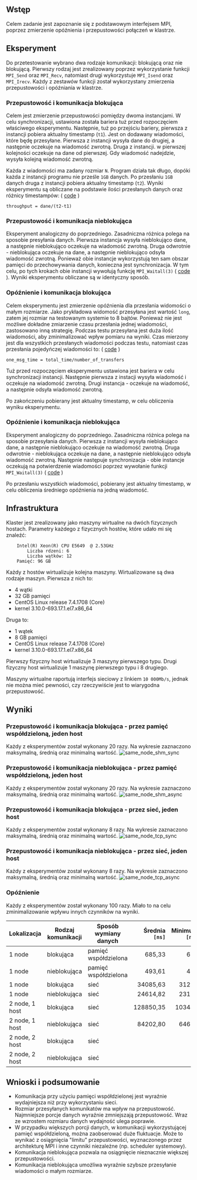Wstęp
---

Celem zadanie jest zapoznanie się z podstawowym interfejsem MPI, poprzez zmierzenie opóźnienia i przepustowości połączeń w klastrze.

Eksperyment
---

Do przetestowanie wybrano dwa rodzaje komunikacji: blokującą oraz nie blokującą.
Pierwszy rodzaj jest zrealizowany poprzez wykorzystanie funkcji `MPI_Send` oraz `MPI_Recv`, natomiast drugi wykorzystuje `MPI_Isend` oraz `MPI_Irecv`.
Każdy z zestawów funkcji został wykorzystany zmierzenia przepustowości i opóźniania w klastrze.

### Przepustowość i komunikacja blokująca

Celem jest zmierzenie przepustowości pomiędzy dwoma instancjami.
W celu synchronizacji, ustawiona została bariera tuż przed rozpoczęciem właściwego eksperymentu.
Następnie, tuż po przejściu bariery, pierwsza z instancji pobiera aktualny timestamp (`t1`).
Jest on dodawany wiadomości, które będę przesyłane.
Pierwsza z instancji wysyła dane do drugiej, a następnie oczekuje na wiadomość zwrotną.
Druga z instancji. w pierwszej kolejności oczekuje na dane od pierwszej.
Gdy wiadomość nadejdzie, wysyła kolejną wiadomość zwrotną.

Każda z wiadomości ma zadany rozmiar `N`.
Program działa tak długo, dopóki każda z instancji programu nie prześle `1GB` danych.
Po przesłaniu `1GB` danych druga z instancji pobiera aktualny timestamp (`t2`).
Wyniki eksperymentu są obliczane na podstawie ilości przesłanych danych oraz różnicy timestampów: ( [code](https://github.com/bszaf/tpr/blob/master/sync_send_recv.c#L103-L104) )
```
throughput = dane/(t2-t1)
```


### Przepustowość i komunikacja nieblokująca

Eksperyment analogiczny do poprzedniego.
Zasadniczna różnica polega na sposobie presyłania danych.
Pierwsza instancja wysyła nieblokująco dane, a następnie nieblokująco oczekuje na wiadomość zwrotną.
Druga odwrotnie - nieblokująca oczekuje na dane, a następnie nieblokująco odsyła wiadomość zwrotną.
Ponieważ obie instancje wykorzystują ten sam obszar pamięci do przechowywania danych, konieczna jest synchronizacja.
W tym celu, po tych krokach obie instancji wywołują funkcję `MPI_Waitall(3)` ( [code](https://github.com/bszaf/tpr/blob/master/async_send_recv.c#L106) ).
Wyniki eksperymentu obliczane są w identyczny sposób.


### Opóźnienie i komunikacja blokująca

Celem eksperymentu jest zmierzenie opóźnienia dla przesłania widomości o małym rozmiarze.
Jako prykładowa widomość przesyłana jest wartość `long`, zatem jej rozmiar na testowanym systemie to 8 bajtów.
Ponieważ nie jest możliwe dokładne zmiarzenie czasu przesłania jednej wiadomości, zastosowano inną strategię.
Podczas testu przesyłana jest duża ilość wiadomości, aby zminimalizować wpływ pomiaru na wyniki.
Czas mierzony jest dla wszystkich przesłanych wiadomości podczas testu, natomiast czas przesłania pojedyńczej wiadomości to: ( [code](https://github.com/bszaf/tpr/blob/master/async_short_msg.c#L64) )
```
one_msg_time = total_time/number_of_transfers
```

Tuż przed rozpoczęciem eksperymentu ustawiona jest bariera w celu synchronizacji instancji.
Następnie pierwsza z instacji wysyła wiadomość i oczekuje na wiadomość zwrotną.
Drugi instancja - oczekuje na wiadomość, a następnie odsyła wiadomość zwrotną.

Po zakończeniu pobierany jest aktualny timestamp, w celu obliczenia wyniku eksperymentu.

### Opóźnienie i komunikacja nieblokująca

Eksperyment analogiczny do poprzedniego.
Zasadniczna różnica polega na sposobie przesyłania danych.
Pierwsza z instancji wysyła nieblokująco dane, a następnie nieblokująco oczekuje na wiadomość zwrotną.
Druga odwrotnie - nieblokująca oczekuje na dane, a następnie nieblokująco odsyła wiadomość zwrotną.
Następnie następuje synchronizacja - obie instancje oczekują na potwierdzenie wiadomości poprzez wywołanie funkcji `MPI_Waitall(3)` ( [code](https://github.com/bszaf/tpr/blob/master/async_short_msg.c#L60) )

Po przesłaniu wszystkich wiadomości, pobierany jest aktualny timestamp, w celu obliczenia średniego opóźnienia na jedną wiadomość.

Infrastruktura
---

Klaster jest zrealizowany jako maszyny wirtualne na dwóch fizycznych hostach.
Parametry każdego z fizycznych hostów, które udało mi się znaleźć:
```
    Intel(R) Xeon(R) CPU E5649  @ 2.53GHz
        Liczba rdzeni: 6
        Liczba wątków: 12
    Pamięć: 96 GB
```

Każdy z hostów wirtualizuje kolejna maszyny.
Wirtualizowane są dwa rodzaje maszyn. Pierwsza z nich to:
 - 4 wątki
 - 32 GB pamięci
 - CentOS Linux release 7.4.1708 (Core)
 - kernel 3.10.0-693.17.1.el7.x86_64

Druga to:
 - 1 wątek
 - 8 GB pamięci
 - CentOS Linux release 7.4.1708 (Core)
 - kernel 3.10.0-693.17.1.el7.x86_64

Pierwszy fizyczny host wirtualizuje 3 maszyny pierwszego typu.
Drugi fizyczny host wirtualizuje 1 maszynę pierwszego typu i 8 drugiego.

Maszyny wirtualne raportują interfejs sieciowy z linkiem `10 000Mb/s`, jednak nie można mieć pewności, czy rzeczywiście jest to wiarygodna przepustowość.

Wyniki
---

### Przepustowość i komunikacja blokująca - przez pamięć współdzieloną, jeden host

Każdy z eksperymentów został wykonany 20 razy.
Na wykresie zaznaczono maksymalną, średnią oraz minimalną wartość.
![same_node_shm_sync](imgs/same_node_shm_sync.png)

### Przepustowość i komunikacja nieblokująca - przez pamięć współdzieloną, jeden host
Każdy z eksperymentów został wykonany 20 razy.
Na wykresie zaznaczono maksymalną, średnią oraz minimalną wartość.
![same_node_shm_async](imgs/same_node_shm_async.png)

### Przepustowość i komunikacja blokująca - przez sieć, jeden host
Każdy z eksperymentów został wykonany 8 razy.
Na wykresie zaznaczono maksymalną, średnią oraz minimalną wartość.
![same_node_tcp_sync](imgs/same_node_tcp_sync.png)

### Przepustowość i komunikacja nieblokująca - przez sieć, jeden host
Każdy z eksperymentów został wykonany 8 razy.
Na wykresie zaznaczono maksymalną, średnią oraz minimalną wartość.
![same_node_tcp_async](imgs/same_node_tcp_async.png)


### Opóźnienie

Każdy z eksperymentów został wykonany 100 razy.
Miało to na celu zminimalizowanie wpływu innych czynników na wyniki.

| Lokalizacja       | Rodzaj komunikacji | Sposób wymiany danych | Średnia `[ns]` | Minimum `[ns]` | Maximum `[ns]` | Ilość Prób |
| ----------------- | ------------------ | --------------------- | --------------:| --------------:| --------------:| ---------- |
| 1 node            | blokująca          | pamięć współdzielona  | 685,33         | 628            | 1013           | 100        |
| 1 node            | nieblokująca       | pamięć współdzielona  | 493,61         | 461            | 719            | 100        |
| 1 node            | blokująca          | sieć                  | 34085,63       | 31285          | 39010          | 100        |
| 1 node            | nieblokująca       | sieć                  | 24614,82       | 23173          | 25809          | 100        |
| 2 node, 1 host    | blokująca          | sieć                  | 128850,35      | 103440         | 177850         | 100        |
| 2 node, 1 host    | nieblokująca       | sieć                  | 84202,80       | 64631          | 142019         | 100        |
| 2 node, 2 host    | blokująca          | sieć                  |                |                |                | 100        |
| 2 node, 2 host    | nieblokująca       | sieć                  |                |                |                | 100        |

Wnioski i podsumowanie
---
 - Komunikacja przy użyciu pamięci współdzielonej jest wyraźnie wydajniejsza niż przy wykorzystaniu sieci.
 - Rozmiar przesyłanych komunikatów ma wpływ na przepustowość.
   Najmniejsze porcje danych wyraźnie zmniejszają przepustowość.
   Wraz ze wzrostem rozmiaru danych wydajność ulega poprawie.
 - W przypadku większych porcji danych, w komunikacji wykorzystującej pamięć współdzieloną, można zaobserować duże fluktuacje.
   Może to wynikać z osiągnięcia "limitu" przepustowości, wyznaczonego przez architekturę MPI i inne czynniki niezależne (np. scheduler systemowy).
 - Komunikacja nieblokująca pozwala na osiągnięcie nieznacznie większej przepustowości.
 - Komunikacja nieblokująca umożliwa wyraźnie szybsze przesyłanie wiadomości o małym rozmiarze.

